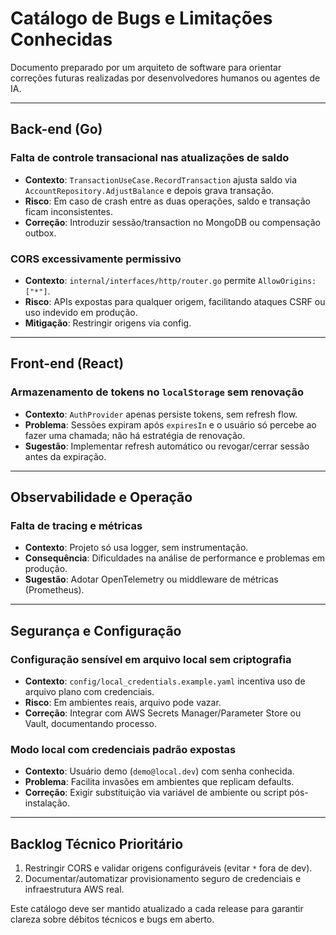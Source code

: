 # Catálogo de Bugs e Limitações Conhecidas

Documento preparado por um arquiteto de software para orientar correções futuras realizadas por desenvolvedores humanos ou agentes de IA.

---

## Back-end (Go)

### Falta de controle transacional nas atualizações de saldo
- **Contexto**: `TransactionUseCase.RecordTransaction` ajusta saldo via `AccountRepository.AdjustBalance` e depois grava transação.  
- **Risco**: Em caso de crash entre as duas operações, saldo e transação ficam inconsistentes.  
- **Correção**: Introduzir sessão/transaction no MongoDB ou compensação outbox.

### CORS excessivamente permissivo
- **Contexto**: `internal/interfaces/http/router.go` permite `AllowOrigins: ["*"]`.  
- **Risco**: APIs expostas para qualquer origem, facilitando ataques CSRF ou uso indevido em produção.  
- **Mitigação**: Restringir origens via config.

---

## Front-end (React)

### Armazenamento de tokens no `localStorage` sem renovação
- **Contexto**: `AuthProvider` apenas persiste tokens, sem refresh flow.  
- **Problema**: Sessões expiram após `expiresIn` e o usuário só percebe ao fazer uma chamada; não há estratégia de renovação.  
- **Sugestão**: Implementar refresh automático ou revogar/cerrar sessão antes da expiração.

---

## Observabilidade e Operação

### Falta de tracing e métricas
- **Contexto**: Projeto só usa logger, sem instrumentação.  
- **Consequência**: Dificuldades na análise de performance e problemas em produção.  
- **Sugestão**: Adotar OpenTelemetry ou middleware de métricas (Prometheus).

---

## Segurança e Configuração

### Configuração sensível em arquivo local sem criptografia
- **Contexto**: `config/local_credentials.example.yaml` incentiva uso de arquivo plano com credenciais.  
- **Risco**: Em ambientes reais, arquivo pode vazar.  
- **Correção**: Integrar com AWS Secrets Manager/Parameter Store ou Vault, documentando processo.

### Modo local com credenciais padrão expostas
- **Contexto**: Usuário demo (`demo@local.dev`) com senha conhecida.  
- **Problema**: Facilita invasões em ambientes que replicam defaults.  
- **Correção**: Exigir substituição via variável de ambiente ou script pós-instalação.

---

## Backlog Técnico Prioritário
1. Restringir CORS e validar origens configuráveis (evitar `*` fora de dev).  
2. Documentar/automatizar provisionamento seguro de credenciais e infraestrutura AWS real.

Este catálogo deve ser mantido atualizado a cada release para garantir clareza sobre débitos técnicos e bugs em aberto.
